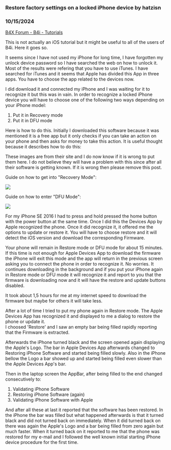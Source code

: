 ### Restore factory settings on a locked iPhone device by hatzisn
### 10/15/2024
[B4X Forum - B4i - Tutorials](https://www.b4x.com/android/forum/threads/163573/)

This is not actually an iOS tutorial but it might be useful to all of the users of B4i. Here it goes so.  
  
It seems since I have not used my iPhone for long time, I have forgotten my unlock device password so I have searched the web on how to unlock it.  
Most of the results were refering that you have to use iTunes. I have searched for iTunes and it seems that Apple has divided this App in three apps. You have to choose the app related to the devices now.  
  
I did download it and connected my iPhone and I was waiting for it to recognize it but this was in vain. In order to recognize a locked iPhone device you will have to choose one of the following two ways depending on your iPhone model:  
1) Put it in Recovery mode  
2) Put it in DFU mode  
  
Here is how to do this. Initially I downloaded this software because it was mentioned it is a free app but it only checks if you can take an action on your phone and then asks for money to take this action. It is useful thought because it describes how to do this:  
  
These images are from their site and I do now know if it is wrong to put them here. I do not believe they will have a problem with this since after all their software is getting known. If it is wrong then please remove this post.  
  
Guide on how to get into "Recovery Mode":  
  
![](https://images.tenorshare.com/guide/4ukey/enter-recovery-mode.jpg)  
  
  
  
Guide on how to enter "DFU Mode":  
  
![](https://images.tenorshare.com/guide/4ukey/enter-dfu-mode.jpg)  
  
For my iPhone SE 2016 I had to press and hold pressed the home button with the power button at the same time. Once I did this the Devices App by Apple recognized the phone. Once it did recognize it, it offered me the options to update or restore it. You will have to choose restore and it will detect the iOS version and download the corresponding Firmware.  
  
Your phone will remain in Restore mode or DFU mode for about 15 minutes. If this time is not enough for Apple Devices App to download the firmware the iPhone will exit this mode and the app will return in the previous screen asking you to connect the phone in order to recognize it. No worries. It continues downloading in the background and if you put your iPhone again in Restore mode or DFU mode it will recognize it and report to you that the firmware is downloading now and it will have the restore and update buttons disabled.  
  
It took about 1,5 hours for me at my internet speed to download the firmware but maybe for others it will take less.  
  
After a lot of time I tried to put my phone again in Restore mode. The Apple Devices App has recognized it and displayed to me a dialog to restore the phone or update it.  
I choosed 'Restore' and I saw an empty bar being filled rapidly reporting that the Firmware is extracted.  
  
Afterwards the iPhone turned black and the screen opened again displaying the Apple's Logo. The bar in Apple Devices App afterwards changed to Restoring iPhone Software and started being filled slowly. Also in the iPhone bellow the Logo a bar showed up and started being filled even slower than the Apple Devices App's bar.  
  
Then in the laptop screen the AppBar, after being filled to the end changed consecutively to:  
1) Validating iPhone Software  
2) Restoring iPhone Software (again)  
3) Validating iPhone Software with Apple  
  
And after all these at last it reported that the software has been restored. In the iPhone the bar was filled but what happened afterwards is that it turned black and did not turned back on immediately. When it did turned back on there was again the Apple's Logo and a bar being filled from zero again but much faster. When it turned back on it reported to me that the phone was restored for my e-mail and I followed the well known initial starting iPhone device procedure for the first time.